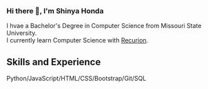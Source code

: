### Hi there 👋, I'm Shinya Honda
I hvae a Bachelor's Degree in Computer Science from Missouri State University. <br>
I currently learn Computer Science with [Recurion](https://recursionist.io/).

## Skills and Experience
Python/JavaScript/HTML/CSS/Bootstrap/Git/SQL
